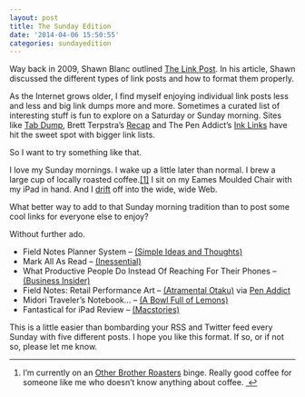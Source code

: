 ```yaml
---
layout: post
title: The Sunday Edition
date: '2014-04-06 15:50:55'
categories: sundayedition
---
```


<p data-preserve-html-node="true">Way back in 2009, Shawn Blanc outlined <a data-preserve-html-node="true" href="http://shawnblanc.net/2009/08/the-link-post/">The Link Post</a>. In his article, Shawn discussed the different types of link posts and how to format them properly. </p>

<p data-preserve-html-node="true">As the Internet grows older, I find myself enjoying individual link posts less and less and big link dumps more and more. Sometimes a curated list of interesting stuff is fun to explore on a Saturday or Sunday morning. Sites like <a data-preserve-html-node="true" href="http://tabdump.com">Tab Dump</a>, Brett Terpstra&#8217;s <a data-preserve-html-node="true" href="http://brettterpstra.com">Recap</a> and The Pen Addict&#8217;s <a data-preserve-html-node="true" href="http://penaddict.com">Ink Links</a> have hit the sweet spot with bigger link lists.</p>

<p data-preserve-html-node="true">So I want to try something like that.</p>

<p data-preserve-html-node="true">I love my Sunday mornings. I wake up a little later than normal. I brew a large cup of locally roasted coffee.<a data-preserve-html-node="true" href="#fn:1" id="fnref:1" title="see footnote" class="footnote">[1]</a> I sit on my Eames Moulded Chair with my iPad in hand. And I <a data-preserve-html-node="true" href="http://randsinrepose.com/archives/drift/">drift</a> off into the wide, wide Web.</p>

<p data-preserve-html-node="true">What better way to add to that Sunday morning tradition than to post some cool links for everyone else to enjoy?</p>

<p data-preserve-html-node="true">Without further ado.</p>

<ul data-preserve-html-node="true">
<li data-preserve-html-node="true">Field Notes Planner System &#8211; <a data-preserve-html-node="true" href="http://simpleideasandthoughts.wordpress.com/2013/12/04/field-notes-planner-system/">(Simple Ideas and Thoughts)</a></li>
<li data-preserve-html-node="true">Mark All As Read &#8211; <a data-preserve-html-node="true" href="http://inessential.com/2014/03/31/mark_all_as_read">(Inessential)</a></li>
<li data-preserve-html-node="true">What Productive People Do Instead Of Reaching For Their Phones &#8211; <a data-preserve-html-node="true" href="http://www.businessinsider.com/productive-people-grab-notebook-not-phone-2014-4">(Business Insider)</a></li>
<li data-preserve-html-node="true">Field Notes: Retail Performance Art &#8211; <a data-preserve-html-node="true" href="http://yihogyun.com/wordpress/field-notes-retail-performance-art/">(Atramental Otaku)</a> via <a data-preserve-html-node="true" href="http://www.penaddict.com/blog/2014/4/5/ink-links">Pen Addict</a></li>
<li data-preserve-html-node="true">Midori Traveler&#8217;s Notebook&#8230; &#8211; <a data-preserve-html-node="true" href="http://www.abowlfulloflemons.net/2014/01/midori-travelers-notebook.html">(A Bowl Full of Lemons)</a></li>
<li data-preserve-html-node="true">Fantastical for iPad Review &#8211; <a data-preserve-html-node="true" href="http://www.macstories.net/reviews/fantastical-for-ipad-review/">(Macstories)</a></li>
</ul>

<p data-preserve-html-node="true">This is a little easier than bombarding your RSS and Twitter feed every Sunday with five different posts. I hope you like this format. If so, or if not so, please let me know.</p>

<div data-preserve-html-node="true" class="footnotes">
<hr data-preserve-html-node="true" />
<ol data-preserve-html-node="true">

<li data-preserve-html-node="true" id="fn:1">
<p data-preserve-html-node="true">I&#8217;m currently on an <a data-preserve-html-node="true" href="http://otherbrotherroasters.com/index.html">Other Brother Roasters</a> binge. Really good coffee for someone like me who doesn&#8217;t know anything about coffee.  <a data-preserve-html-node="true" href="#fnref:1" title="return to article" class="reversefootnote">&#160;&#8617;</a></p>
</li>

</ol>
</div>